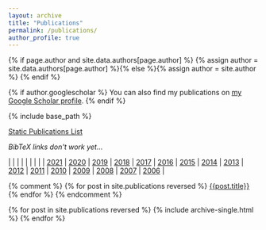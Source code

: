 ```yaml
---
layout: archive
title: "Publications"
permalink: /publications/
author_profile: true
---
```


{% if page.author and site.data.authors[page.author] %}
  {% assign author = site.data.authors[page.author] %}{% else %}{% assign author = site.author %}
{% endif %}

{% if author.googlescholar %}
  You can also find my publications on <a href="{{author.googlescholar}}" target="_blank">my Google Scholar profile</a>.
{% endif %}

{% include base_path %}

[Static Publications List](../publications-static/)

*BibTeX links don't work yet...*

| | | | | | | | | [2021](#2021) | [2020](#2020) |
[2019](#2019) | [2018](#2018) | [2017](#2017) | [2016](#2016) | [2015](#2015) | [2014](#2014) | [2013](#2013) | [2012](#2012) | [2011](#2011) | [2010](#2010) |
[2009](#2009) | [2008](#2008) | [2007](#2017) | [2006](#2006) |

{% comment %}
{% for post in site.publications reversed %}
  <a href="#{{post.title}}">{{post.title}}</a>
{% endfor %}
{% endcomment %}

{% for post in site.publications reversed %}
  <a id="{{post.title}}"></a>
  {% include archive-single.html %}
{% endfor %}
